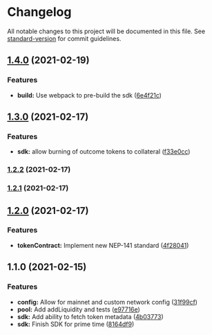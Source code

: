# Changelog

All notable changes to this project will be documented in this file. See [standard-version](https://github.com/conventional-changelog/standard-version) for commit guidelines.

## [1.4.0](https://github.com/fluxprotocol/amm-sdk/compare/v1.3.0...v1.4.0) (2021-02-19)


### Features

* **build:** Use webpack to pre-build the sdk ([6e4f21c](https://github.com/fluxprotocol/amm-sdk/commit/6e4f21c94a3fcef9c9b7ba0523c793d066d02368))

## [1.3.0](https://github.com/fluxprotocol/amm-sdk/compare/v1.2.2...v1.3.0) (2021-02-17)


### Features

* **sdk:** allow burning of outcome tokens to collateral ([f33e0cc](https://github.com/fluxprotocol/amm-sdk/commit/f33e0cce75f984aef74c429f1ffb361d72598e4d))

### [1.2.2](https://github.com/fluxprotocol/amm-sdk/compare/v1.2.1...v1.2.2) (2021-02-17)

### [1.2.1](https://github.com/fluxprotocol/amm-sdk/compare/v1.2.0...v1.2.1) (2021-02-17)

## [1.2.0](https://github.com/fluxprotocol/amm-sdk/compare/v1.1.0...v1.2.0) (2021-02-17)


### Features

* **tokenContract:** Implement new NEP-141 standard ([4f28041](https://github.com/fluxprotocol/amm-sdk/commit/4f280411c68bdab7a6b1088594a7655294a8d818))

## 1.1.0 (2021-02-15)


### Features

* **config:** Allow for mainnet and custom network config ([31f99cf](https://github.com/fluxprotocol/amm-sdk/commit/31f99cfd56798ca046479e6c99861d67641a8a5e))
* **pool:** Add addLiquidity and tests ([e97716e](https://github.com/fluxprotocol/amm-sdk/commit/e97716ee089a74b49664326c7c980007abe0a267))
* **sdk:** Add ability to fetch token metadata ([4b03773](https://github.com/fluxprotocol/amm-sdk/commit/4b037739a1dc0520d96dbb2ae02216b09e00093e))
* **sdk:** Finish SDK for prime time ([8164df9](https://github.com/fluxprotocol/amm-sdk/commit/8164df9a894edbcc70dfbcfcdbeadd6de0f18a38))
